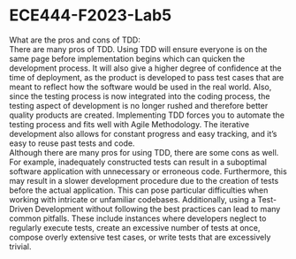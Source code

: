 # ECE444-F2023-Lab5

What are the pros and cons of TDD: <br>
There are many pros of TDD. Using TDD will ensure everyone is on the same page before implementation begins which can quicken the development process. It will also give a higher degree of confidence at the time of deployment, as the product is developed to pass test cases that are meant to reflect how the software would be used in the real world. Also, since the testing process is now integrated into the coding process, the testing aspect of development is no longer rushed and therefore better quality products are created. Implementing TDD forces you to automate the testing process and fits well with Agile Methodology. The iterative development also allows for constant progress and easy tracking, and it’s easy to reuse past tests and code. <br>
Although there are many pros for using TDD, there are some cons as well. For example, inadequately constructed tests can result in a suboptimal software application with unnecessary or erroneous code. Furthermore, this may result in a slower development procedure due to the creation of tests before the actual application. This can pose particular difficulties when working with intricate or unfamiliar codebases. Additionally, using a Test-Driven Development without following the best practices can lead to many common pitfalls. These include instances where developers neglect to regularly execute tests, create an excessive number of tests at once, compose overly extensive test cases, or write tests that are excessively trivial. 
